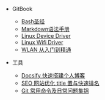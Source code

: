* GitBook
  * [Bash圣经](/gitbooks/pure-bash-bible.md)
  * [Markdown语法手册](/gitbooks/markdown-syntax.md)
  * [Linux Device Driver](/gitbooks/linux-device-driver.md)
  * [Linux Wifi Driver](/gitbooks/linux-wifi-driver.md)
  * [WLAN 从入门到精通](/gitbooks/wlan-from-begin-to-master.md)

* 工具
  * [Docsify 快速搭建个人博客](/tools/docsify.md)
  * [SEO 网站优化 title 置与快速排名](/tools/seo.md)
  * [Git 常用命令及日常问题集锦](/tools/git.md)
